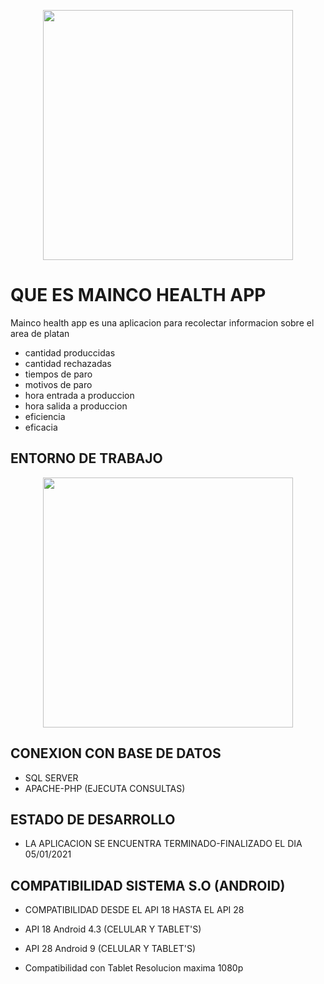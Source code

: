 <p align="center"><a href="https://mainco.com.co" target="_blank"><img src="https://github.com/jhonatan11530/android/blob/master/app/src/main/res/drawable/spash.jpg" width="400"></a></p>

#  QUE ES MAINCO HEALTH APP
Mainco health app es una aplicacion para recolectar informacion sobre el area de platan

- cantidad produccidas
- cantidad rechazadas
- tiempos de paro
- motivos de paro
- hora entrada a produccion
- hora salida a produccion
- eficiencia
- eficacia

## ENTORNO DE TRABAJO
<p align="center"><a href="https://developer.android.com/studio" target="_blank"><img src="https://i.blogs.es/6e0b73/android-studio/1366_2000.png" width="400"></a></p>

## CONEXION CON BASE DE DATOS
- SQL SERVER
- APACHE-PHP (EJECUTA CONSULTAS)

## ESTADO DE DESARROLLO
- LA APLICACION SE ENCUENTRA TERMINADO-FINALIZADO EL DIA 05/01/2021

## COMPATIBILIDAD SISTEMA S.O (ANDROID)
- COMPATIBILIDAD DESDE EL API 18 HASTA EL API 28

- API 18 Android 4.3 (CELULAR Y TABLET'S)
- API 28 Android 9 (CELULAR Y TABLET'S)
- Compatibilidad con Tablet Resolucion maxima 1080p

